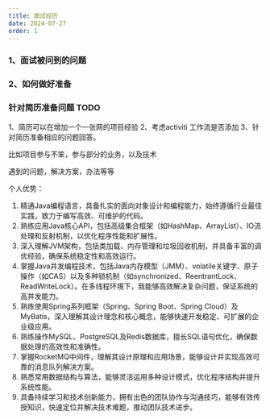 ```yaml
---
title: 面试经历
date: 2024-07-27
order: 1
---
```


### 1、面试被问到的问题


### 2、如何做好准备



###  针对简历准备问题 TODO

1、简历可以在增加一个一张网的项目经验
2、考虑activiti 工作流是否添加
3、针对简历准备相应的问题回答。

比如项目参与不笨，参与部分的业务，以及技术

遇到的问题，解决方案，办法等等



个人优势：
1. 精通Java编程语言，具备扎实的面向对象设计和编程能力，始终遵循行业最佳实践，致力于编写高效、可维护的代码。
2. 熟练应用Java核心API，包括高级集合框架（如HashMap、ArrayList）、IO流处理和反射机制，以优化程序性能和扩展性。
3. 深入理解JVM架构，包括类加载、内存管理和垃圾回收机制，并具备丰富的调优经验，确保系统稳定性和高效运行。
4. 掌握Java并发编程技术，包括Java内存模型（JMM）、volatile关键字、原子操作（如CAS）以及多种锁机制（如synchronized、ReentrantLock、ReadWriteLock）。在多线程环境下，我能够高效解决复杂问题，保证系统的高并发能力。
5. 熟练使用Spring系列框架（Spring、Spring Boot、Spring Cloud）及MyBatis，深入理解其设计理念和核心概念，能够快速开发稳定、可扩展的企业级应用。
6. 熟练操作MySQL、PostgreSQL及Redis数据库，擅长SQL语句优化，确保数据处理的高效性和准确性。
7. 掌握RocketMQ中间件，理解其设计原理和应用场景，能够设计并实现高效可靠的消息队列解决方案。
8. 熟悉常用数据结构与算法，能够灵活运用多种设计模式，优化程序结构并提升系统性能。
9. 具备持续学习和技术创新能力，拥有出色的团队协作与沟通技巧，能够有效传授知识，快速定位并解决技术难题，推动团队技术进步。

